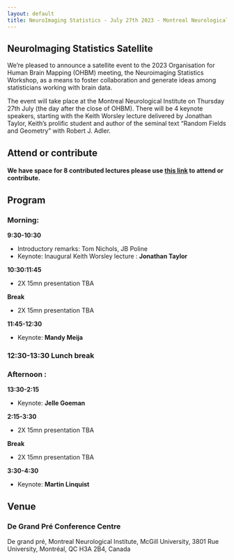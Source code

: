 ```yaml
---
layout: default
title: NeuroImaging Statistics - July 27th 2023 - Montreal Neurological Institute
---
```


## NeuroImaging Statistics Satellite 
We’re pleased to announce a satellite event to the 2023 Organisation for Human Brain Mapping (OHBM) meeting, the Neuroimaging Statistics Workshop, as a means to foster collaboration and generate ideas among statisticians working with brain data.

The event will take place at the Montreal Neurological Institute on Thursday 27th July (the day after the close of OHBM).  There will be 4 keynote speakers, starting with the Keith Worsley lecture delivered by Jonathan Taylor, Keith’s prolific student and author of the seminal text “Random Fields and Geometry” with Robert J. Adler.  

## Attend or contribute

#### We have space for 8 contributed lectures please use [this link](https://forms.gle/YraFS9AVLPozjwZY9) to attend or contribute.

## Program

### Morning: 

**9:30-10:30**
* Introductory remarks: Tom Nichols, JB Poline
* Keynote: Inaugural Keith Worsley lecture : **Jonathan Taylor**

**10:30:11:45**
* 2X 15mn presentation TBA

**Break** 
* 2X 15mn presentation TBA

**11:45-12:30** 
* Keynote: **Mandy Meija**

### 12:30-13:30 Lunch break 

### Afternoon : 
**13:30-2:15** 
* Keynote: **Jelle Goeman**

**2:15-3:30**
* 2X 15mn presentation TBA

**Break** 
* 2X 15mn presentation TBA

**3:30-4:30** 
- Keynote: **Martin Linquist**

## Venue

### De Grand Pré Conference Centre
De grand pré, Montreal Neurological Institute, McGill University, 3801 Rue University, Montréal, QC H3A 2B4, Canada


